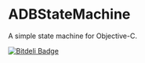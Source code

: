 ADBStateMachine
===============

A simple state machine for Objective-C.


[![Bitdeli Badge](https://d2weczhvl823v0.cloudfront.net/albertodebortoli/adbstatemachine/trend.png)](https://bitdeli.com/free "Bitdeli Badge")

